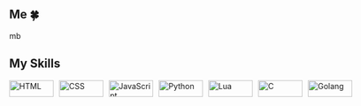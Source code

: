 ## Me 🍀
mb







## My Skills
<div style="display: flex; justify-content: space-between; gap: 10px;">
  <img src="https://img.shields.io/badge/HTML-E34F26?style=for-the-badge&logo=html5&logoColor=white" alt="HTML" width="80" height="30">
  <img src="https://img.shields.io/badge/CSS-1572B6?style=for-the-badge&logo=css3&logoColor=white" alt="CSS" width="80" height="30">
  <img src="https://img.shields.io/badge/JavaScript-F7DF1E?style=for-the-badge&logo=javascript&logoColor=black" alt="JavaScript" width="80" height="30">
  <img src="https://img.shields.io/badge/Python-3776AB?style=for-the-badge&logo=python&logoColor=white" alt="Python" width="80" height="30">
  <img src="https://img.shields.io/badge/Lua-2C2D72?style=for-the-badge&logo=lua&logoColor=white" alt="Lua" width="80" height="30">
  <img src="https://img.shields.io/badge/C-A8B9CC?style=for-the-badge&logo=c&logoColor=black" alt="C" width="80" height="30">
  <img src="https://img.shields.io/github/go-mod/go-version/seu-usuario/seu-repo?logo=go" alt="Golang" width="80" height="30">
</div>
